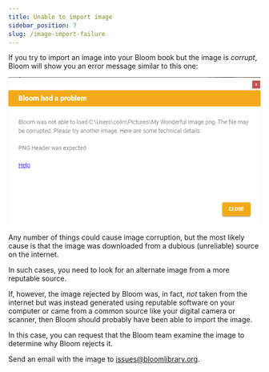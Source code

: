 ```yaml
---
title: Unable to import image
sidebar_position: 7
slug: /image-import-failure
---
```




If you try to import an image into your Bloom book but the image is _corrupt_, Bloom will show you an error message similar to this one:


![](./696747852.png)


Any number of things could cause image corruption, but the most likely cause is that the image was downloaded from a dubious (unreliable) source on the internet. 


In such cases, you need to look for an alternate image from a more reputable source.


If, however, the image rejected by Bloom was, in fact, _not_ taken from the internet but was instead generated using reputable software on your computer or came from a common source like your digital camera or scanner, then Bloom should probably have been able to import the image.


In this case, you can request that the Bloom team examine the image to determine why Bloom rejects it.


Send an email with the image to [issues@bloomlibrary.org](mailto:issues@bloomlibrary.org). 

